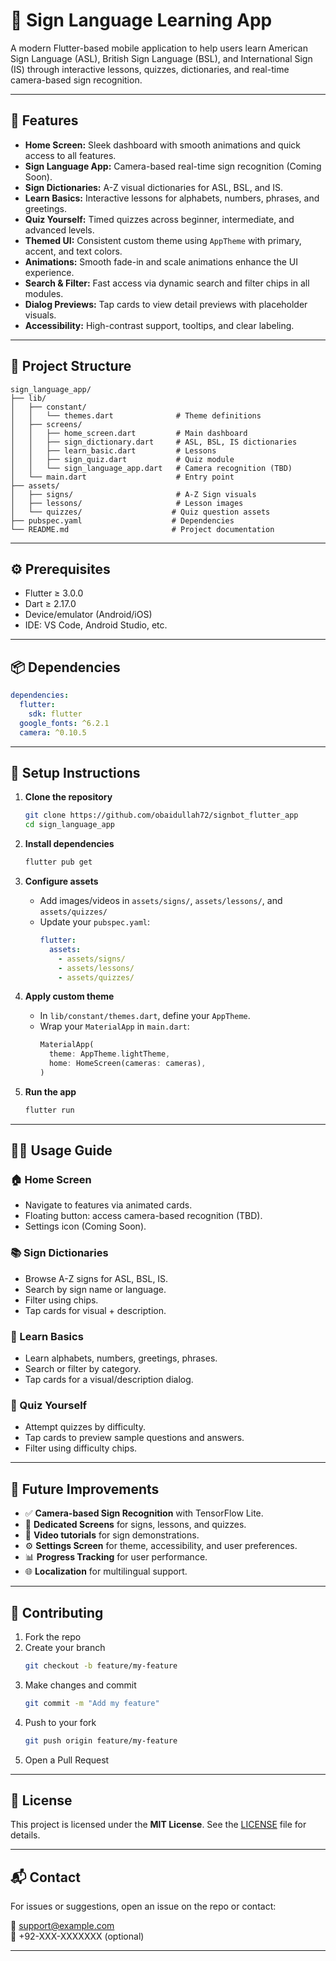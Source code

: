 # 🤟 Sign Language Learning App

A modern Flutter-based mobile application to help users learn American Sign Language (ASL), British Sign Language (BSL), and International Sign (IS) through interactive lessons, quizzes, dictionaries, and real-time camera-based sign recognition.

---

## 📱 Features

- **Home Screen:** Sleek dashboard with smooth animations and quick access to all features.
- **Sign Language App:** Camera-based real-time sign recognition (Coming Soon).
- **Sign Dictionaries:** A-Z visual dictionaries for ASL, BSL, and IS.
- **Learn Basics:** Interactive lessons for alphabets, numbers, phrases, and greetings.
- **Quiz Yourself:** Timed quizzes across beginner, intermediate, and advanced levels.
- **Themed UI:** Consistent custom theme using `AppTheme` with primary, accent, and text colors.
- **Animations:** Smooth fade-in and scale animations enhance the UI experience.
- **Search & Filter:** Fast access via dynamic search and filter chips in all modules.
- **Dialog Previews:** Tap cards to view detail previews with placeholder visuals.
- **Accessibility:** High-contrast support, tooltips, and clear labeling.

---

## 📁 Project Structure

```
sign_language_app/
├── lib/
│   ├── constant/
│   │   └── themes.dart              # Theme definitions
│   ├── screens/
│   │   ├── home_screen.dart         # Main dashboard
│   │   ├── sign_dictionary.dart     # ASL, BSL, IS dictionaries
│   │   ├── learn_basic.dart         # Lessons
│   │   ├── sign_quiz.dart           # Quiz module
│   │   └── sign_language_app.dart   # Camera recognition (TBD)
│   └── main.dart                    # Entry point
├── assets/
│   ├── signs/                       # A-Z Sign visuals
│   ├── lessons/                     # Lesson images
│   └── quizzes/                    # Quiz question assets
├── pubspec.yaml                    # Dependencies
└── README.md                       # Project documentation
```

---

## ⚙️ Prerequisites

- Flutter ≥ 3.0.0  
- Dart ≥ 2.17.0  
- Device/emulator (Android/iOS)  
- IDE: VS Code, Android Studio, etc.

---

## 📦 Dependencies

```yaml
dependencies:
  flutter:
    sdk: flutter
  google_fonts: ^6.2.1
  camera: ^0.10.5
```

---

## 🚀 Setup Instructions

1. **Clone the repository**
   ```bash
   git clone https://github.com/obaidullah72/signbot_flutter_app
   cd sign_language_app
   ```

2. **Install dependencies**
   ```bash
   flutter pub get
   ```

3. **Configure assets**
   - Add images/videos in `assets/signs/`, `assets/lessons/`, and `assets/quizzes/`
   - Update your `pubspec.yaml`:
     ```yaml
     flutter:
       assets:
         - assets/signs/
         - assets/lessons/
         - assets/quizzes/
     ```

4. **Apply custom theme**
   - In `lib/constant/themes.dart`, define your `AppTheme`.
   - Wrap your `MaterialApp` in `main.dart`:
     ```dart
     MaterialApp(
       theme: AppTheme.lightTheme,
       home: HomeScreen(cameras: cameras),
     )
     ```

5. **Run the app**
   ```bash
   flutter run
   ```

---

## 🧑‍🏫 Usage Guide

### 🏠 Home Screen
- Navigate to features via animated cards.
- Floating button: access camera-based recognition (TBD).
- Settings icon (Coming Soon).

### 📚 Sign Dictionaries
- Browse A-Z signs for ASL, BSL, IS.
- Search by sign name or language.
- Filter using chips.
- Tap cards for visual + description.

### 📖 Learn Basics
- Learn alphabets, numbers, greetings, phrases.
- Search or filter by category.
- Tap cards for a visual/description dialog.

### 🧠 Quiz Yourself
- Attempt quizzes by difficulty.
- Tap cards to preview sample questions and answers.
- Filter using difficulty chips.

---

## 🔮 Future Improvements

- ✅ **Camera-based Sign Recognition** with TensorFlow Lite.
- 🎯 **Dedicated Screens** for signs, lessons, and quizzes.
- 🎥 **Video tutorials** for sign demonstrations.
- ⚙️ **Settings Screen** for theme, accessibility, and user preferences.
- 📊 **Progress Tracking** for user performance.
- 🌐 **Localization** for multilingual support.

---

## 🤝 Contributing

1. Fork the repo  
2. Create your branch  
   ```bash
   git checkout -b feature/my-feature
   ```
3. Make changes and commit  
   ```bash
   git commit -m "Add my feature"
   ```
4. Push to your fork  
   ```bash
   git push origin feature/my-feature
   ```
5. Open a Pull Request

---

## 📄 License

This project is licensed under the **MIT License**. See the [LICENSE](./LICENSE) file for details.

---

## 📬 Contact

For issues or suggestions, open an issue on the repo or contact:

📧 support@example.com  
📱 +92-XXX-XXXXXXX (optional)

---
